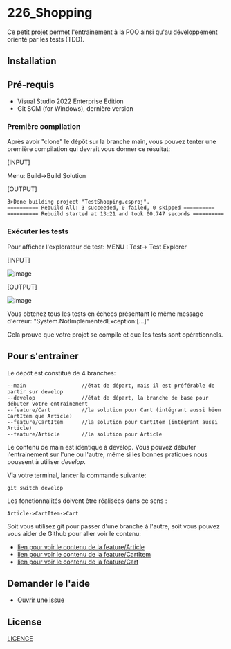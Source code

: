 ﻿# 226_Shopping

Ce petit projet permet l'entrainement à la POO ainsi qu'au développement orienté par les tests (TDD).

## Installation

## Pré-requis

* Visual Studio 2022 Enterprise Edition
* Git SCM (for Windows), dernière version

### Première compilation
Après avoir "clone" le dépôt sur la branche main, vous pouvez tenter une première compilation qui devrait vous donner ce résultat:

[INPUT]

Menu: Build->Build Solution

[OUTPUT]
```
3>Done building project "TestShopping.csproj".
========== Rebuild All: 3 succeeded, 0 failed, 0 skipped ==========
========== Rebuild started at 13:21 and took 00.747 seconds ==========
```
### Exécuter les tests

Pour afficher l'explorateur de test:
MENU : Test-> Test Explorer

[INPUT]

![image](https://github.com/CPNV-226a/Shopping/assets/5616312/4d05053e-f261-41a3-b445-f6d79bf80eb1)

[OUTPUT]

![image](https://github.com/CPNV-226a/Shopping/assets/5616312/182d2ce6-f4aa-465a-be9c-0215d458ee7c)

Vous obtenez tous les tests en échecs présentant le même message d'erreur:
"System.NotImplementedException:[...]"

Cela prouve que votre projet se compile et que les tests sont opérationnels.

## Pour s'entraîner

Le dépôt est constitué de 4 branches:

```
--main                  //état de départ, mais il est préférable de partir sur develop
--develop               //état de départ, la branche de base pour débuter votre entrainement
--feature/Cart          //la solution pour Cart (intégrant aussi bien CartItem que Article)
--feature/CartItem      //la solution pour CartItem (intégrant aussi Article)
--feature/Article       //la solution pour Article
```
Le contenu de main est identique à develop. Vous pouvez débuter l'entrainement sur l'une ou l'autre, même si les bonnes pratiques nous poussent à utiliser *develop*.

Via votre terminal, lancer la commande suivante:
```
git switch develop
```
Les fonctionnalités doivent être réalisées dans ce sens :

```
Article->CartItem->Cart
```

Soit vous utilisez git pour passer d'une branche à l'autre, soit vous pouvez vous aider de Github pour aller voir le contenu:

* [lien pour voir le contenu de la feature/Article](https://github.com/CPNV-226a/Shopping/tree/feature/Article)
* [lien pour voir le contenu de la feature/CartItem](https://github.com/CPNV-226a/Shopping/tree/feature/CartItem)
* [lien pour voir le contenu de la feature/Cart](https://github.com/CPNV-226a/Shopping/tree/feature/Cart)
 
## Demander le l'aide

* [Ouvrir une issue](https://github.com/CPNV-226a/Shopping/issues)

## License
[LICENCE](./LICENCE)
